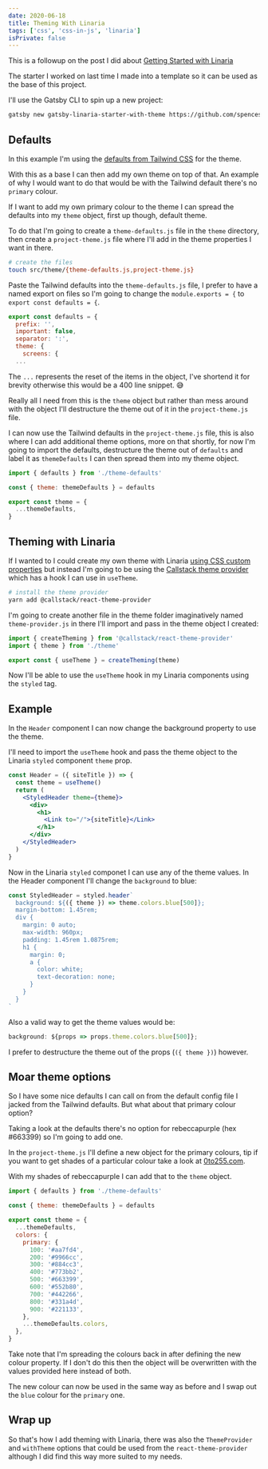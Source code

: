 ```yaml
---
date: 2020-06-18
title: Theming With Linaria
tags: ['css', 'css-in-js', 'linaria']
isPrivate: false
---
```


This is a followup on the post I did about [Getting Started with
Linaria]

The starter I worked on last time I made into a template so it can be
used as the base of this project.

I'll use the Gatsby CLI to spin up a new project:

```bash
gatsby new gatsby-linaria-starter-with-theme https://github.com/spences10/gatsby-starter-linaria
```

## Defaults

In this example I'm using the [defaults from Tailwind CSS] for the
theme.

With this as a base I can then add my own theme on top of that. An
example of why I would want to do that would be with the Tailwind
default there's no `primary` colour.

If I want to add my own primary colour to the theme I can spread the
defaults into my `theme` object, first up though, default theme.

To do that I'm going to create a `theme-defaults.js` file in the
`theme` directory, then create a `project-theme.js` file where I'll
add in the theme properties I want in there.

```bash
# create the files
touch src/theme/{theme-defaults.js,project-theme.js}
```

Paste the Tailwind defaults into the `theme-defaults.js` file, I
prefer to have a named export on files so I'm going to change the
`module.exports = {` to `export const defaults = {`.

```js {1}
export const defaults = {
  prefix: '',
  important: false,
  separator: ':',
  theme: {
    screens: {
  ...
```

The `...` represents the reset of the items in the object, I've
shortend it for brevity otherwise this would be a 400 line snippet. 😅

Really all I need from this is the `theme` object but rather than mess
around with the object I'll destructure the theme out of it in the
`project-theme.js` file.

I can now use the Tailwind defaults in the `project-theme.js` file,
this is also where I can add additional theme options, more on that
shortly, for now I'm going to import the defaults, destructure the
theme out of `defaults` and label it as `themeDefaults` I can then
spread them into my theme object.

```js
import { defaults } from './theme-defaults'

const { theme: themeDefaults } = defaults

export const theme = {
  ...themeDefaults,
}
```

## Theming with Linaria

If I wanted to I could create my own theme with Linaria
[using CSS custom properties](variables) but instead I'm going to be
using the [Callstack theme provider] which has a hook I can use in
`useTheme`.

```bash
# install the theme provider
yarn add @callstack/react-theme-provider
```

I'm going to create another file in the theme folder imaginatively
named `theme-provider.js` in there I'll import and pass in the theme
object I created:

```js
import { createTheming } from '@callstack/react-theme-provider'
import { theme } from './theme'

export const { useTheme } = createTheming(theme)
```

Now I'll be able to use the `useTheme` hook in my Linaria components
using the `styled` tag.

## Example

In the `Header` component I can now change the background property to
use the theme.

I'll need to import the `useTheme` hook and pass the theme object to
the Linaria `styled` component `theme` prop.

```jsx {2,4}
const Header = ({ siteTitle }) => {
  const theme = useTheme()
  return (
    <StyledHeader theme={theme}>
      <div>
        <h1>
          <Link to="/">{siteTitle}</Link>
        </h1>
      </div>
    </StyledHeader>
  )
}
```

Now in the Linaria `styled` componet I can use any of the theme
values. In the Header component I'll change the `background` to blue:

```js {2}
const StyledHeader = styled.header`
  background: ${({ theme }) => theme.colors.blue[500]};
  margin-bottom: 1.45rem;
  div {
    margin: 0 auto;
    max-width: 960px;
    padding: 1.45rem 1.0875rem;
    h1 {
      margin: 0;
      a {
        color: white;
        text-decoration: none;
      }
    }
  }
`
```

Also a valid way to get the theme values would be:

```js
background: ${props => props.theme.colors.blue[500]};
```

I prefer to destructure the theme out of the props (`({ theme })`)
however.

## Moar theme options

So I have some nice defaults I can call on from the default config
file I jacked from the Tailwind defaults. But what about that primary
colour option?

Taking a look at the defaults there's no option for rebeccapurple (hex
#663399) so I'm going to add one.

In the `project-theme.js` I'll define a new object for the primary
colours, tip if you want to get shades of a particular colour take a
look at [0to255.com].

With my shades of rebeccapurple I can add that to the `theme` object.

```js {7-20}
import { defaults } from './theme-defaults'

const { theme: themeDefaults } = defaults

export const theme = {
  ...themeDefaults,
  colors: {
    primary: {
      100: '#aa7fd4',
      200: '#9966cc',
      300: '#884cc3',
      400: '#773bb2',
      500: '#663399',
      600: '#552b80',
      700: '#442266',
      800: '#331a4d',
      900: '#221133',
    },
    ...themeDefaults.colors,
  },
}
```

Take note that I'm spreading the colours back in after defining the
new colour property. If I don't do this then the object will be
overwritten with the values provided here instead of both.

The new colour can now be used in the same way as before and I swap
out the `blue` colour for the `primary` one.

## Wrap up

So that's how I add theming with Linaria, there was also the
`ThemeProvider` and `withTheme` options that could be used from the
`react-theme-provider` although I did find this way more suited to my
needs.

<!-- Links -->

[getting started with linaria]:
  https://scottspence.com/posts/linaria-getting-started/
[defaults from tailwind css]:
  https://github.com/tailwindcss/designing-with-tailwindcss/blob/master/01-getting-up-and-running/07-customizing-your-design-system/tailwind-full.config.js
[callstack theme provider]:
  https://github.com/callstack/react-theme-provider
[using css custom properties]:
  https://github.com/callstack/linaria/blob/master/docs/THEMING.md#css-custom-properties
[0to255.com]: https://0to255.com
